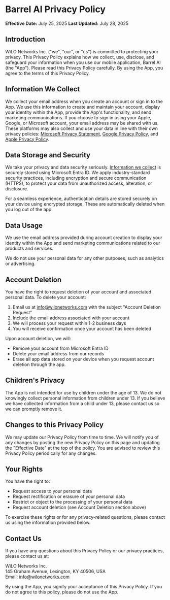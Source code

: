 # Barrel AI Privacy Policy

**Effective Date:** July 25, 2025
**Last Updated:** July 28, 2025

## Introduction
WiLO Networks Inc. ("we", "our", or "us") is committed to protecting your privacy. This Privacy Policy explains how we collect, use, disclose, and safeguard your information when you use our mobile application, Barrel AI (the "App"). Please read this Privacy Policy carefully. By using the App, you agree to the terms of this Privacy Policy.

<a id="information-collected"></a>
## Information We Collect
We collect your email address when you create an account or sign in to the App. We use this information to create and maintain your account, display your identity within the App, provide the App's functionality, and send marketing communications.
If you choose to sign in using your Apple, Google, or Microsoft account, your email address may be shared with us. These platforms may also collect and use your data in line with their own privacy policies: [Microsoft Privacy Statement](https://privacy.microsoft.com/en-us/privacystatement), [Google Privacy Policy](https://policies.google.com/privacy), and [Apple Privacy Policy](https://www.apple.com/legal/privacy/en-ww/).

## Data Storage and Security
We take your privacy and data security seriously. [Information we collect](#information-collected) is securely stored using Microsoft Entra ID. We apply industry-standard security practices, including encryption and secure communication (HTTPS), to protect your data from unauthorized access, alteration, or disclosure.

For a seamless experience, authentication details are stored securely on your device using encrypted storage. These are automatically deleted when you log out of the app.

## Data Usage
We use the email address provided during account creation to display your identity within the App and send marketing communications related to our products and services.

We do not use your personal data for any other purposes, such as analytics or advertising.

## Account Deletion
You have the right to request deletion of your account and associated personal data. To delete your account:

1. Email us at [info@wilonetworks.com](mailto:info@wilonetworks.com) with the subject "Account Deletion Request"
2. Include the email address associated with your account
3. We will process your request within 1-2 business days
4. You will receive confirmation once your account has been deleted

Upon account deletion, we will:
- Remove your account from Microsoft Entra ID
- Delete your email address from our records
- Erase all app data stored on your device when you request account deletion through the app.<br>

## Children's Privacy
The App is not intended for use by children under the age of 13. We do not knowingly collect personal information from children under 13. If you believe we have collected information from a child under 13, please contact us so we can promptly remove it.

## Changes to this Privacy Policy
We may update our Privacy Policy from time to time. We will notify you of any changes by posting the new Privacy Policy on this page and updating the "Effective Date" at the top of the policy. You are advised to review this Privacy Policy periodically for any changes.

## Your Rights
You have the right to:
- Request access to your personal data
- Request rectification or erasure of your personal data
- Restrict or object to the processing of your personal data
- Request account deletion (see Account Deletion section above)

To exercise these rights or for any privacy-related questions, please contact us using the information provided below.

## Contact Us
If you have any questions about this Privacy Policy or our privacy practices, please contact us at:

WiLO Networks Inc.<br>
145 Graham Avenue, Lexington, KY 40506, USA<br>
Email: [info@wilonetworks.com](mailto:info@wilonetworks.com)<br>

By using the App, you signify your acceptance of this Privacy Policy. If you do not agree to this policy, please do not use the App.
